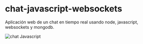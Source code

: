 # chat-javascript-websockets
Aplicación web de un chat en tiempo real usando node, javascript, websockets y mongodb.

![chat Javascript](https://user-images.githubusercontent.com/29615549/62894430-4cf9a180-bd12-11e9-819d-90f0c4924c48.jpg)
